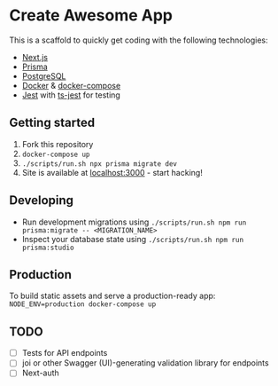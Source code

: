 # Create Awesome App

This is a scaffold to quickly get coding with the following technologies:

- [Next.js](https://nextjs.org/)
- [Prisma](https://www.prisma.io/)
- [PostgreSQL](https://www.postgresql.org/)
- [Docker](https://www.docker.com/) & [docker-compose](https://docs.docker.com/compose/)
- [Jest](https://jestjs.io/) with [ts-jest](https://kulshekhar.github.io/ts-jest/) for testing

## Getting started

1. Fork this repository
2. `docker-compose up`
3. `./scripts/run.sh npx prisma migrate dev`
4. Site is available at [localhost:3000](http://localhost:3000) - start hacking!

## Developing

- Run development migrations using `./scripts/run.sh npm run prisma:migrate -- <MIGRATION_NAME>`
- Inspect your database state using `./scripts/run.sh npm run prisma:studio`

## Production

To build static assets and serve a production-ready app:  
`NODE_ENV=production docker-compose up`

## TODO

- [ ] Tests for API endpoints
- [ ] joi or other Swagger (UI)-generating validation library for endpoints
- [ ] Next-auth
